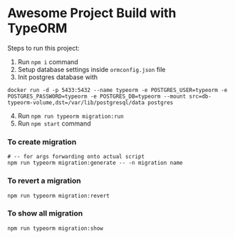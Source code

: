 # Awesome Project Build with TypeORM

Steps to run this project:

1. Run `npm i` command
2. Setup database settings inside `ormconfig.json` file
3. Init postgres database with
```shell
docker run -d -p 5433:5432 --name typeorm -e POSTGRES_USER=typeorm -e POSTGRES_PASSWORD=typeorm -e POSTGRES_DB=typeorm --mount src=db-typeorm-volume,dst=/var/lib/postgresql/data postgres
```
4. Run `npm run typeorm migration:run`
5. Run `npm start` command

### To create migration
```shell
# -- for args forwarding onto actual script
npm run typeorm migration:generate -- -n migration name
```

### To revert a migration
```shell
npm run typeorm migration:revert
```

### To show all migration
```shell
npm run typeorm migration:show
```

